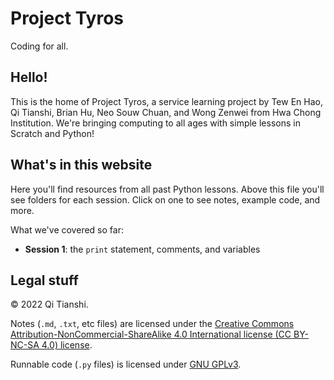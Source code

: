 # Project Tyros
Coding for all.

## Hello!
This is the home of Project Tyros, a service learning project by Tew En Hao, Qi Tianshi, Brian Hu, Neo Souw Chuan, and Wong Zenwei from Hwa Chong Institution. We're bringing computing to all ages with simple lessons in Scratch and Python!

## What's in this website
Here you'll find resources from all past Python lessons. Above this file you'll see folders for each session. Click on one to see notes, example code, and more.

What we've covered so far:
* **Session 1**: the `print` statement, comments, and variables

## Legal stuff
© 2022 Qi Tianshi.

Notes (`.md`, `.txt`, etc files) are licensed under the [Creative Commons Attribution-NonCommercial-ShareAlike 4.0 International license (CC BY-NC-SA 4.0) license](https://creativecommons.org/licenses/by-nc-sa/4.0/).

Runnable code (`.py` files) is licensed under [GNU GPLv3](https://github.com/qitianshi/tyros-resources/blob/main/LICENSE).
